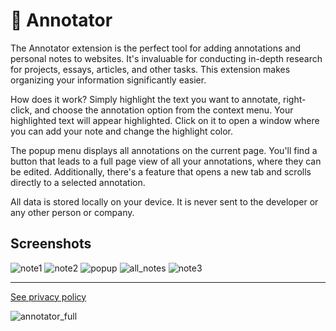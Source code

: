 # 📒 Annotator

The Annotator extension is the perfect tool for adding annotations and personal notes to websites. It's invaluable for conducting in-depth research for projects, essays, articles, and other tasks. This extension makes organizing your information significantly easier.

How does it work? Simply highlight the text you want to annotate, right-click, and choose the annotation option from the context menu. Your highlighted text will appear highlighted. Click on it to open a window where you can add your note and change the highlight color.

The popup menu displays all annotations on the current page. You'll find a button that leads to a full page view of all your annotations, where they can be edited. Additionally, there's a feature that opens a new tab and scrolls directly to a selected annotation.

All data is stored locally on your device. It is never sent to the developer or any other person or company.

## Screenshots

![note1](https://github.com/user-attachments/assets/f0b0775d-0135-4a17-9204-2b5663d69b4e)
![note2](https://github.com/user-attachments/assets/e0de2dbd-3c2c-4b9f-9919-aaf3f90e7885)
![popup](https://github.com/user-attachments/assets/f9fd49f9-fae7-414b-bcbe-c17afa58cc29)
![all_notes](https://github.com/user-attachments/assets/4eefd134-28ff-49a3-aae1-0b1a64e6c319)
![note3](https://github.com/user-attachments/assets/5b06b660-c680-4c64-b3ea-356353bae08b)


---

[See privacy policy](https://github.com/RabbitXOne/annotator/blob/main/PRIVACY.md)

![annotator_full](https://github.com/user-attachments/assets/69065029-387d-402b-9aea-83f6b8ebc3a8)
